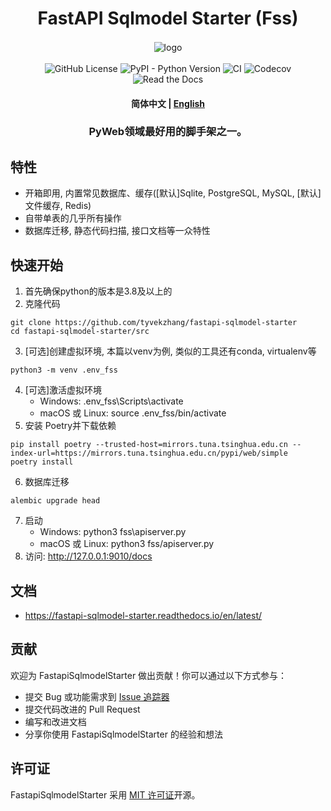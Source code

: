 <div  align="center" style="margin-top: 3%">
   <h1>
     FastAPI Sqlmodel Starter (Fss)
   </h1>
   <p>
     <img src="https://raw.githubusercontent.com/tyvekzhang/fastapi-sqlmodel-starter/main/docs/img/logo.png" alt="logo" style="vertical-align:middle; margin: 0.5%"/>
   </p>
   <p>
     <img alt="GitHub License" src="https://img.shields.io/github/license/tyvekzhang/fastapi-sqlmodel-starter">
     <img alt="PyPI - Python Version" src="https://img.shields.io/pypi/pyversions/fastapi-sqlmodel-starter">
     <img alt="CI" src="https://github.com/tyvekzhang/fastapi-sqlmodel-starter/actions/workflows/ci.yaml/badge.svg">
     <img alt="Codecov" src="https://img.shields.io/codecov/c/github/tyvekzhang/fastapi-sqlmodel-starter">
     <img alt="Read the Docs" src="https://img.shields.io/readthedocs/fastapi-sqlmodel-starter">
   </p>
   <h4>
      <p>
        <b>简体中文</b> |
        <a href="https://github.com/tyvekzhang/fastapi-sqlmodel-starter/blob/main/docs/README_en.md">English</a>
     </p>
   </h4>
   <h3>
    PyWeb领域最好用的脚手架之一。
   </h3>
</div>


## 特性

- 开箱即用, 内置常见数据库、缓存([默认]Sqlite, PostgreSQL, MySQL, [默认]文件缓存, Redis)
- 自带单表的几乎所有操作
- 数据库迁移, 静态代码扫描, 接口文档等一众特性

## 快速开始
1. 首先确保python的版本是3.8及以上的
2. 克隆代码
```shell
git clone https://github.com/tyvekzhang/fastapi-sqlmodel-starter
cd fastapi-sqlmodel-starter/src
```
3. [可选]创建虚拟环境, 本篇以venv为例, 类似的工具还有conda, virtualenv等
```shell
python3 -m venv .env_fss
```
4. [可选]激活虚拟环境
    - Windows: .env_fss\Scripts\activate
    - macOS 或 Linux: source .env_fss/bin/activate
5. 安装 Poetry并下载依赖
```shell
pip install poetry --trusted-host=mirrors.tuna.tsinghua.edu.cn --index-url=https://mirrors.tuna.tsinghua.edu.cn/pypi/web/simple
poetry install
```
6. 数据库迁移
```shell
alembic upgrade head
```
7. 启动
   - Windows: python3 fss\apiserver.py
   - macOS 或 Linux: python3 fss/apiserver.py
8. 访问: http://127.0.0.1:9010/docs
## 文档
- https://fastapi-sqlmodel-starter.readthedocs.io/en/latest/
## 贡献

欢迎为 FastapiSqlmodelStarter 做出贡献！你可以通过以下方式参与：

- 提交 Bug 或功能需求到 [Issue 追踪器](https://github.com/tyvekzhang/fastapi-sqlmodel-starter/issues)
- 提交代码改进的 Pull Request
- 编写和改进文档
- 分享你使用 FastapiSqlmodelStarter 的经验和想法

## 许可证

FastapiSqlmodelStarter 采用 [MIT 许可证](https://opensource.org/licenses/MIT)开源。
